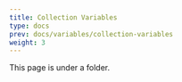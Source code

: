 ```yaml
---
title: Collection Variables
type: docs
prev: docs/variables/collection-variables
weight: 3
---
```


This page is under a folder.
